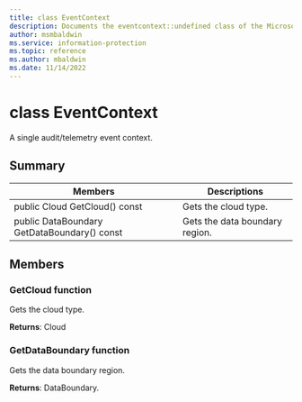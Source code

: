 ```yaml
---
title: class EventContext 
description: Documents the eventcontext::undefined class of the Microsoft Information Protection (MIP) SDK.
author: msmbaldwin
ms.service: information-protection
ms.topic: reference
ms.author: mbaldwin
ms.date: 11/14/2022
---
```


# class EventContext 
A single audit/telemetry event context.
  
## Summary
 Members                        | Descriptions                                
--------------------------------|---------------------------------------------
public Cloud GetCloud() const  |  Gets the cloud type.
public DataBoundary GetDataBoundary() const  |  Gets the data boundary region.
  
## Members
  
### GetCloud function
Gets the cloud type.

  
**Returns**: Cloud
  
### GetDataBoundary function
Gets the data boundary region.

  
**Returns**: DataBoundary.
